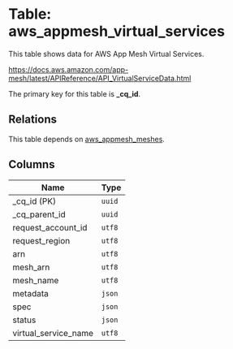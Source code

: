 # Table: aws_appmesh_virtual_services

This table shows data for AWS App Mesh Virtual Services.

https://docs.aws.amazon.com/app-mesh/latest/APIReference/API_VirtualServiceData.html

The primary key for this table is **_cq_id**.

## Relations

This table depends on [aws_appmesh_meshes](aws_appmesh_meshes.md).

## Columns

| Name          | Type          |
| ------------- | ------------- |
|_cq_id (PK)|`uuid`|
|_cq_parent_id|`uuid`|
|request_account_id|`utf8`|
|request_region|`utf8`|
|arn|`utf8`|
|mesh_arn|`utf8`|
|mesh_name|`utf8`|
|metadata|`json`|
|spec|`json`|
|status|`json`|
|virtual_service_name|`utf8`|